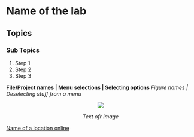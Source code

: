   <!--This is not the final Template, will be updating it with more labs to complete
   -->
# Name of the lab
## Topics
### Sub Topics
1. Step 1
1. Step 2
1. Step 3

**File/Project names | Menu selections | Selecting options**
*Figure names | Deselecting stuff from a menu*

<p align="center">
<img src ="Image Location" width="%" height="%"/>
</p>
<p align = "center">
<i>Text ofr image</i>
</p>

[Name of a location online](hyperlink)
